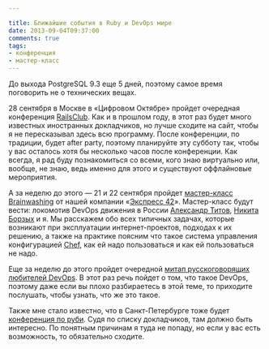 ```yaml
---

title: Ближайшие события в Ruby и DevOps мире
date: 2013-09-04T09:37:00
comments: true
tags:
- конференция
- мастер-класс
---
```


До выхода PostgreSQL 9.3 еще 5 дней, поэтому самое время поговорить не о технических вещах.

28 сентября в Москве в «Цифровом Октябре» пройдет очередная конференция [RailsClub](http://railsclub.ru/). Как и в
прошлом году, в этот раз будет много известных иностранных докладчиков, но лучше сходите на сайт, чтобы я не
пересказывал здесь всю программу. После конференции, по традиции, будет after party, поэтому планируйте эту субботу так,
чтобы у вас осталось хотя бы несколько часов после конференции. Как всегда, я рад буду познакомиться со всеми, кого знаю
виртуально или, вообще, не знаю, ведь именно для этого и существуют оффлайновые мероприятия.

А за неделю до этого — 21 и 22 сентября пройдет [мастер-класс Brainwashing](http://brainwashing.pro/devops) от нашей компании
«[Экспресс 42](http://express42.com/)». Мастер-класс будут вести: локомотив DevOps движения в России [Александр Титов](https://twitter.com/osminog),
[Никита Борзых](https://twitter.com/ex_sample) и я. Мы расскажем обо всех типичных задачах, которые возникают при
эксплуатации интернет-проектов, подходах к их решению, а также на практике поясним что такое система управления
конфигурацией [Chef](http://www.opscode.com/chef/), как ей надо пользоваться и как ей пользоваться не надо.

Еще за неделю до этого пройдет очередной [митап русскоговорящих любителей DevOps](http://www.meetup.com/DevOps-Moscow-in-Russian/events/136708242/).
В этот раз речь пойдет о том, что такое DevOps, поэтому даже если вы плохо разбираетесь в этой теме, то приходите
послушать, чтобы узнать, что же это такое.

Также мне стало известно, что в Санкт-Петербурге тоже будет [конференция по руби](http://rubyspb.ru/). Судя по списку
докладчиков, там должно быть интересно. По понятным причинам я туда не попаду, но если у вас есть возможность, то
обязательно сходите.
